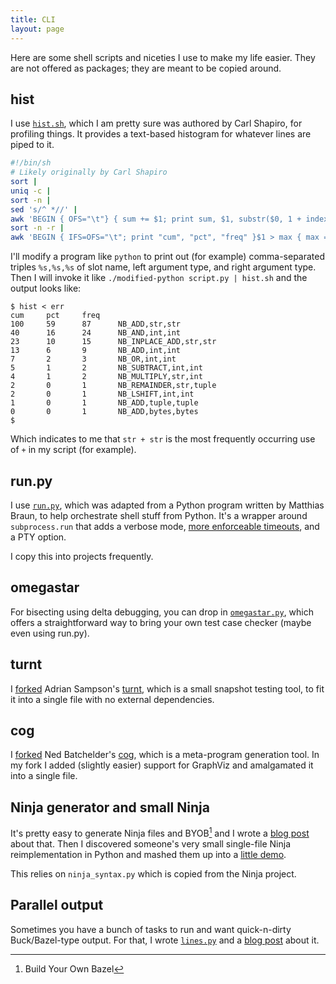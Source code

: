 ```yaml
---
title: CLI
layout: page
---
```


Here are some shell scripts and niceties I use to make my life easier. They are
not offered as packages; they are meant to be copied around.

## hist

I use [`hist.sh`][hist], which I am pretty sure was authored by Carl Shapiro, for
profiling things. It provides a text-based histogram for whatever lines are
piped to it.

[hist]: https://gist.github.com/tekknolagi/e435e35e50a9425f0d3ebf8b7318eae4

```sh
#!/bin/sh
# Likely originally by Carl Shapiro
sort |
uniq -c |
sort -n |
sed 's/^ *//' |
awk 'BEGIN { OFS="\t"} { sum += $1; print sum, $1, substr($0, 1 + index($0, " ")) }' |
sort -n -r |
awk 'BEGIN { IFS=OFS="\t"; print "cum", "pct", "freq" }$1 > max { max = $1 }{ print int($1/max*100), int($2/max*100), $2, $3 }'
```

I'll modify a program like `python` to print out (for example) comma-separated
triples `%s,%s,%s` of slot name, left argument type, and right argument type.
Then I will invoke it like `./modified-python script.py | hist.sh` and the
output looks like:

```console?prompt=$
$ hist < err
cum     pct     freq
100     59      87      NB_ADD,str,str
40      16      24      NB_AND,int,int
23      10      15      NB_INPLACE_ADD,str,str
13      6       9       NB_ADD,int,int
7       2       3       NB_OR,int,int
5       1       2       NB_SUBTRACT,int,int
4       1       2       NB_MULTIPLY,str,int
2       0       1       NB_REMAINDER,str,tuple
2       0       1       NB_LSHIFT,int,int
1       0       1       NB_ADD,tuple,tuple
0       0       1       NB_ADD,bytes,bytes
$
```

Which indicates to me that `str + str` is the most frequently occurring use of
`+` in my script (for example).

## run.py

I use [`run.py`][runpy], which was adapted from a Python program written by
Matthias Braun, to help orchestrate shell stuff from Python. It's a wrapper
around `subprocess.run` that adds a verbose mode, [more enforceable
timeouts][timeouts], and a PTY option.

[runpy]: https://gist.github.com/tekknolagi/3b345cbc7035b8e10e50e7ec54cc7744

[timeouts]: https://bugs.python.org/issue37424

I copy this into projects frequently.

## omegastar

For bisecting using delta debugging, you can drop in
[`omegastar.py`][omegastar], which offers a straightforward way to bring your
own test case checker (maybe even using run.py).

[omegastar]: https://github.com/tekknolagi/omegastar

## turnt

I [forked][turnt-fork] Adrian Sampson's [turnt][turnt-upstream], which is a
small snapshot testing tool, to fit it into a single file with no external
dependencies.

[turnt-fork]: https://github.com/tekknolagi/turnt-1/tree/mb-shrink/turnt

[turnt-upstream]: https://github.com/cucapra/turnt

## cog

I [forked][cog-fork] Ned Batchelder's [cog][cog-upstream], which is a
meta-program generation tool. In my fork I added (slightly easier) support for
GraphViz and amalgamated it into a single file.

[cog-fork]: https://github.com/tekknolagi/cogdown

[cog-upstream]: https://github.com/nedbat/cog

## Ninja generator and small Ninja

It's pretty easy to generate Ninja files and BYOB[^byob] and I wrote a [blog
post](/blog/ninja-is-enough/) about that. Then I discovered someone's very
small single-file Ninja reimplementation in Python and mashed them up into a
[little demo](https://github.com/tekknolagi/ninja-demo).

[^byob]: Build Your Own Bazel

This relies on `ninja_syntax.py` which is copied from the Ninja project.

## Parallel output

Sometimes you have a bunch of tasks to run and want quick-n-dirty
Buck/Bazel-type output. For that, I wrote [`lines.py`][linespy] and a [blog
post](/blog/python-parallel-output/) about it.

[linespy]: https://gist.github.com/tekknolagi/4bee494a6e4483e4d849559ba53d067b

<script async id="asciicast-6xC2Q720qD5xpjNiVRhApzVRx" src="https://asciinema.org/a/6xC2Q720qD5xpjNiVRhApzVRx.js"></script>
